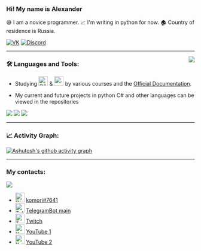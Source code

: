 ﻿### Hi! My name is Alexander

😅 I am a novice programmer. 📈 I'm writing in python for now. 🏠 Country of residence is Russia.

[![VK](https://img.shields.io/badge/-VK-0077FF?style=for-the-badge&logo=VK&logoColor=FFFFFF)](https://vk.com/komorilfg)
[![Discord](https://img.shields.io/badge/-Discord-5761F6?style=for-the-badge&logo=Discord&logoColor=FFFFFF)](https://discordapp.com/users/996144843287957514/)

---

<img src="https://github-readme-stats.vercel.app/api/top-langs/?username=Komorif&langs_count=6&layout=compact&theme=dark" align="right">

<h3>🛠️ Languages and Tools:</h3>

* Studying <img src="https://seeklogo.com/images/C/c-sharp-c-logo-02F17714BA-seeklogo.com.png" alt="C#" width="25"/> & <img src="https://upload.wikimedia.org/wikipedia/commons/thumb/c/c3/Python-logo-notext.svg/1200px-Python-logo-notext.svg.png" alt=".py" width="25"/> by various courses and the [Official Documentation](https://learn.microsoft.com/ru-ru/dotnet/csharp/).

* My current and future projects in python C# and other languages can be viewed in the repositories

<img src="https://img.shields.io/badge/C Sharp-090909?style=for-the-badge&logo=C Sharp&logoColor=6A207B"/> <img src="https://img.shields.io/badge/Python-090909?style=for-the-badge&logo=Python&logoColor=DCEB35"/> <img src="https://img.shields.io/badge/Aiogram-090909?style=for-the-badge&logo=Aiogram&logoColor=6A207B"/>

---

<h3>📈 Activity Graph:</h3>

[![Ashutosh's github activity graph](https://github-readme-activity-graph.cyclic.app/graph?username=Komorif&theme=react-dark)](https://github.com/ashutosh00710/github-readme-activity-graph)

---

<h3>My contacts:</h3>

[![](https://img.shields.io/badge/--0077FF?style=for-the-badge&logo=Discord&logoColor=FFFFFF)](https://discordapp.com/channels/@me/278186795618009090/)

* <img src="https://logodownload.org/wp-content/uploads/2017/11/discord-logo-4-1.png" alt="Discord" width="25"/> [komori#7641](https://discordapp.com/channels/@me/278186795618009090/)
* <img src="https://w7.pngwing.com/pngs/480/819/png-transparent-telegram-icon-telegram-logo-telegram-app-social-icon-messaging-messenger.png" alt = "TelegramBot" width = "25"/> [TelegramBot main](https://t.me/New_Vision_rus_en_bot)
* <img src="https://www.sostav.ru/images/news/2019/09/30/7ldtxaxw.jpg" alt = "Twitch" width = "25"/> [Twitch](https://www.twitch.tv/komorifn)
* <img src="https://logodownload.org/wp-content/uploads/2014/10/youtube-logo-5-2.png" alt = "Youtube" width = "25"/> [YouTube 1](https://www.youtube.com/channel/UC9EJAIYe4sL0iGB_huHTqHw)
* <img src="https://logodownload.org/wp-content/uploads/2014/10/youtube-logo-5-2.png" alt = "Youtube" width = "25"/> [YouTube 2](https://www.youtube.com/channel/UCb2GlPOgqB_VpWTvQM_dzKg)